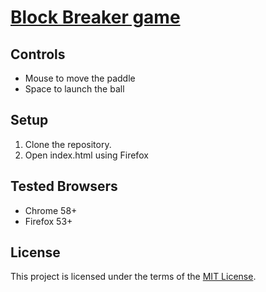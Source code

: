 # [Block Breaker game](https://t73liu.github.io/block-breaker/)

## Controls

- Mouse to move the paddle
- Space to launch the ball

## Setup

1. Clone the repository.
2. Open index.html using Firefox

## Tested Browsers

- Chrome 58+
- Firefox 53+

## License

This project is licensed under the terms of the [MIT License](https://opensource.org/licenses/MIT).
